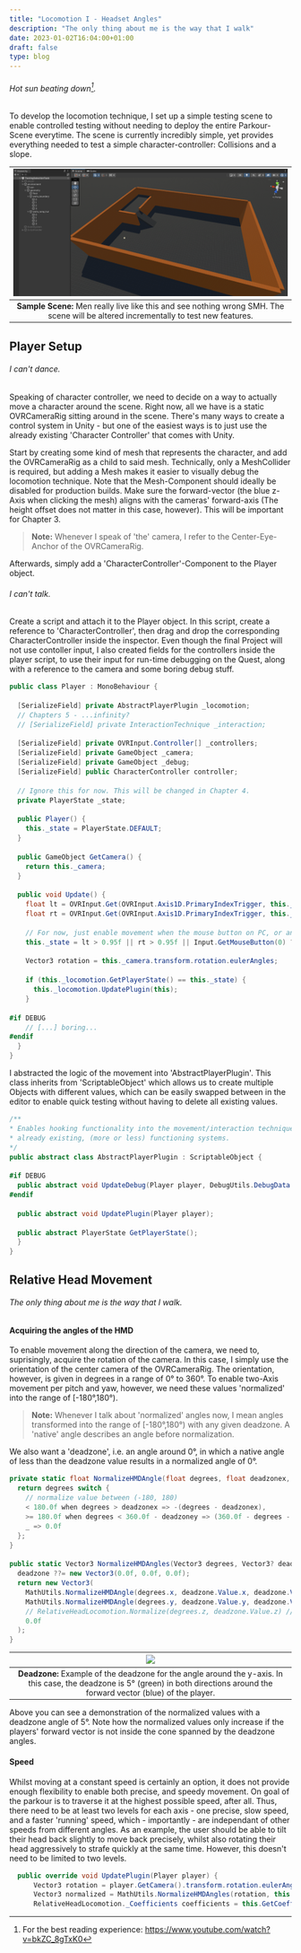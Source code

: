```yaml
---
title: "Locomotion I - Headset Angles"
description: "The only thing about me is the way that I walk"
date: 2023-01-02T16:04:00+01:00
draft: false
type: blog
---
```


###### Hot sun beating down[^2].
[^2]: For the best reading experience: https://www.youtube.com/watch?v=bkZC_8gTxK0

To develop the locomotion technique, I set up a simple testing scene to enable controlled testing without needing to deploy the entire Parkour-Scene everytime. The scene is currently incredibly simple, yet provides everything needed to test a simple character-controller: Collisions and a slope.

| ![](unity-testing-scene.png) |
|:--:|
| <b>Sample Scene:</b> Men really live like this and see nothing wrong SMH. The scene will be altered incrementally to test new features. |

## Player Setup
###### I can't dance.
Speaking of character controller, we need to decide on a way to actually move a character around the scene. Right now, all we have is a static OVRCameraRig sitting around in the scene. There's many ways to create a control system in Unity - but one of the easiest ways is to just use the already existing 'Character Controller' that comes with Unity.

Start by creating some kind of mesh that represents the character, and add the OVRCameraRig as a child to said mesh. Technically, only a MeshCollider is required, but adding a Mesh makes it easier to visually debug the locomotion technique. Note that the Mesh-Component should ideally be disabled for production builds. Make sure the forward-vector (the blue z-Axis when clicking the mesh) aligns with the cameras' forward-axis (The height offset does not matter in this case, however). This will be important for Chapter 3.
><b>Note:</b> Whenever I speak of 'the' camera, I refer to the Center-Eye-Anchor of the OVRCameraRig.

Afterwards, simply add a 'CharacterController'-Component to the Player object.

###### I can't talk.
Create a script and attach it to the Player object. In this script, create a reference to 'CharacterController', then drag and drop the corresponding CharacterController inside the inspector. Even though the final Project will not use contoller input, I also created fields for the controllers inside the player script, to use their input for run-time debugging on the Quest, along with a reference to the camera and some boring debug stuff.

```cs
public class Player : MonoBehaviour {
    
  [SerializeField] private AbstractPlayerPlugin _locomotion;
  // Chapters 5 - ...infinity?
  // [SerializeField] private InteractionTechnique _interaction;
    
  [SerializeField] private OVRInput.Controller[] _controllers;
  [SerializeField] private GameObject _camera;
  [SerializeField] private GameObject _debug;
  [SerializeField] public CharacterController controller;
    
  // Ignore this for now. This will be changed in Chapter 4.
  private PlayerState _state;
  
  public Player() {
    this._state = PlayerState.DEFAULT;
  }

  public GameObject GetCamera() {
    return this._camera;
  }

  public void Update() {
    float lt = OVRInput.Get(OVRInput.Axis1D.PrimaryIndexTrigger, this._controllers[0]); 
    float rt = OVRInput.Get(OVRInput.Axis1D.PrimaryIndexTrigger, this._controllers[1]);
 
    // For now, just enable movement when the mouse button on PC, or any of the triggers are pressed.
    this._state = lt > 0.95f || rt > 0.95f || Input.GetMouseButton(0) ? PlayerState.MOVEMENT : PlayerState.DEFAULT;

    Vector3 rotation = this._camera.transform.rotation.eulerAngles;

    if (this._locomotion.GetPlayerState() == this._state) {
      this._locomotion.UpdatePlugin(this);
    }

#if DEBUG
    // [...] boring...
#endif
  }
}
```

I abstracted the logic of the movement into 'AbstractPlayerPlugin'. This class inherits from 'ScriptableObject' which allows us to create multiple Objects with different values, which can be easily swapped between in the editor to enable quick testing without having to delete all existing values.

```cs
/**
* Enables hooking functionality into the movement/interaction techniques without tampering with
* already existing, (more or less) functioning systems.
*/
public abstract class AbstractPlayerPlugin : ScriptableObject {
    
#if DEBUG
  public abstract void UpdateDebug(Player player, DebugUtils.DebugData debug);
#endif
    
  public abstract void UpdatePlugin(Player player);
    
  public abstract PlayerState GetPlayerState();
  }
}
```

## Relative Head Movement
###### The only thing about me is the way that I walk.

#### Acquiring the angles of the HMD

To enable movement along the direction of the camera, we need to, suprisingly, acquire the rotation of the camera. In this case, I simply use the orientation of the center camera of the OVRCameraRig. The orientation, however, is given in degrees in a range of 0° to 360°. To enable two-Axis movement per pitch and yaw, however, we need these values 'normalized' into the range of [-180°,180°).

><b>Note:</b> Whenever I talk about 'normalized' angles now, I mean angles transformed into the range of [-180°,180°) with any given deadzone. A 'native' angle describes an angle before normalization.

We also want a 'deadzone', i.e. an angle around 0°, in which a native angle of less than the deadzone value results in a normalized angle of 0°.

```cs
private static float NormalizeHMDAngle(float degrees, float deadzonex, float deadzoney) {
  return degrees switch {
    // normalize value between (-180, 180)
    < 180.0f when degrees > deadzonex => -(degrees - deadzonex),
    >= 180.0f when degrees < 360.0f - deadzoney => (360.0f - degrees - deadzoney),
    _ => 0.0f
  };
}

public static Vector3 NormalizeHMDAngles(Vector3 degrees, Vector3? deadzone = null) {
  deadzone ??= new Vector3(0.0f, 0.0f, 0.0f);
  return new Vector3(
    MathUtils.NormalizeHMDAngle(degrees.x, deadzone.Value.x, deadzone.Value.z),
    MathUtils.NormalizeHMDAngle(degrees.y, deadzone.Value.y, deadzone.Value.y),
    // RelativeHeadLocomotion.Normalize(degrees.z, deadzone.Value.z) // We don't need the z-Rotation yet.
    0.0f
  );
}
```

| ![](deadzone-normalization.gif) |
|:--:|
| **Deadzone:** Example of the deadzone for the angle around the y-axis. In this case, the deadzone is 5° (green) in both directions around the forward vector (blue) of the player. |

Above you can see a demonstration of the normalized values with a deadzone angle of 5°. Note how the normalized values only increase if the players' forward vector is not inside the cone spanned by the deadzone angles.

#### Speed
Whilst moving at a constant speed is certainly an option, it does not provide enough flexibility to enable both precise, and speedy movement. On goal of the parkour is to traverse it at the highest possible speed, after all. Thus, there need to be at least two levels for each axis - one precise, slow speed, and a faster 'running' speed, which - importantly - are independant of other speeds from different angles. As an example, the user should be able to tilt their head back slightly to move back precisely, whilst also rotating their head aggressively to strafe quickly at the same time. However, this doesn't need to be limited to two levels.

```cs
  public override void UpdatePlugin(Player player) {
      Vector3 rotation = player.GetCamera().transform.rotation.eulerAngles;
      Vector3 normalized = MathUtils.NormalizeHMDAngles(rotation, this._deadzone);
      RelativeHeadLocomotion._Coefficients coefficients = this.GetCoefficients(normalized);
```
